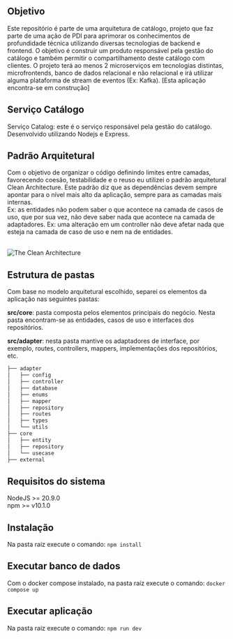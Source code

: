 ## Objetivo

Este repositório é parte de uma arquitetura de catálogo, projeto que faz parte de uma ação de PDI para aprimorar os conhecimentos de profundidade técnica utilizando diversas tecnologias de backend e frontend.
O objetivo é construir um produto responsável pela gestão do catálogo e também permitir o compartilhamento deste catálogo com clientes.
O projeto terá ao menos 2 microserviços em tecnologias distintas, microfrontends, banco de dados relacional e não relacional e irá utilizar alguma plataforma de stream de eventos (Ex: Kafka). [Esta aplicação encontra-se em construção]

## Serviço Catálogo

Serviço Catalog: este é o serviço responsável pela gestão do catálogo. Desenvolvido utilizando Nodejs e Express.

## Padrão Arquitetural

Com o objetivo de organizar o código definindo limites entre camadas, favorecendo coesão, testabilidade e o reuso eu utilizei o padrão arquitetural Clean Architecture. Este padrão diz que as dependências devem sempre apontar para o nível mais alto da aplicação, sempre para as camadas mais internas.  
Ex: as entidades não podem saber o que acontece na camada de casos de uso, que por sua vez, não deve saber nada que acontece na camada de adaptadores. Ex: uma alteração em um controller não deve afetar nada que esteja na camada de caso de uso e nem na de entidades.<br><br>

![The Clean Architecture](https://github.com/erusferreira/catalog/assets/16649162/9c6aa02d-470b-45ec-8bc4-786232983e36)

## Estrutura de pastas

Com base no modelo arquitetural escolhido, separei os elementos da aplicação nas seguintes pastas:

**src/core**: pasta composta pelos elementos principais do negócio. Nesta pasta encontram-se as entidades, casos de uso e interfaces dos repositórios.

**src/adapter**: nesta pasta mantive os adaptadores de interface, por exemplo, routes, controllers, mappers, implementações dos repositórios, etc.

```bash
├── adapter
│   ├── config
│   ├── controller
│   ├── database
│   ├── enums
│   ├── mapper
│   ├── repository
│   ├── routes
│   ├── types
│   └── utils
├── core
│   ├── entity
│   ├── repository
│   └── usecase
├── external
```

## Requisitos do sistema

NodeJS >= 20.9.0  
npm >= v10.1.0

## Instalação

Na pasta raíz execute o comando: `npm install`

## Executar banco de dados

Com o docker compose instalado, na pasta raíz execute o comando: `docker compose up`

## Executar aplicação

Na pasta raíz execute o comando: `npm run dev`
